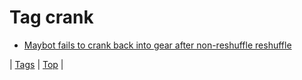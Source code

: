 <!--
title: Tag crank
date: 2020-06-28T15:26:58.938Z
tags:
-->
# Tag crank

 * [Maybot fails to crank back into gear after non-reshuffle reshuffle](169576719329.md)

| [Tags](tags.md) | [Top](index.md) |

